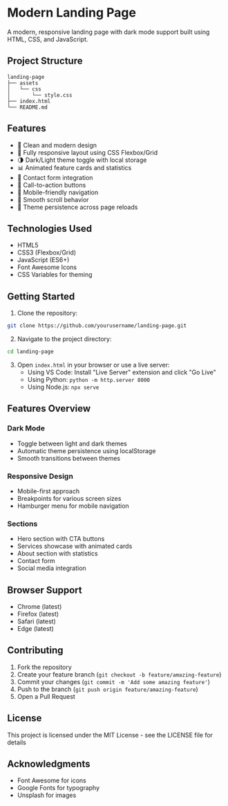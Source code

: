 # Modern Landing Page

A modern, responsive landing page with dark mode support built using HTML, CSS, and JavaScript.

## Project Structure

```
landing-page
├── assets
│   └── css
│       └── style.css
├── index.html
└── README.md
```

## Features

- 🎨 Clean and modern design
- 📱 Fully responsive layout using CSS Flexbox/Grid
- 🌗 Dark/Light theme toggle with local storage
- 📊 Animated feature cards and statistics
- 📝 Contact form integration
- 🎯 Call-to-action buttons
- 📱 Mobile-friendly navigation
- 💫 Smooth scroll behavior
- 🔄 Theme persistence across page reloads

## Technologies Used

- HTML5
- CSS3 (Flexbox/Grid)
- JavaScript (ES6+)
- Font Awesome Icons
- CSS Variables for theming

## Getting Started

1. Clone the repository:
```bash
git clone https://github.com/yourusername/landing-page.git
```

2. Navigate to the project directory:
```bash
cd landing-page
```

3. Open `index.html` in your browser or use a live server:
   - Using VS Code: Install "Live Server" extension and click "Go Live"
   - Using Python: `python -m http.server 8000`
   - Using Node.js: `npx serve`

## Features Overview

### Dark Mode
- Toggle between light and dark themes
- Automatic theme persistence using localStorage
- Smooth transitions between themes

### Responsive Design
- Mobile-first approach
- Breakpoints for various screen sizes
- Hamburger menu for mobile navigation

### Sections
- Hero section with CTA buttons
- Services showcase with animated cards
- About section with statistics
- Contact form
- Social media integration

## Browser Support

- Chrome (latest)
- Firefox (latest)
- Safari (latest)
- Edge (latest)

## Contributing

1. Fork the repository
2. Create your feature branch (`git checkout -b feature/amazing-feature`)
3. Commit your changes (`git commit -m 'Add some amazing feature'`)
4. Push to the branch (`git push origin feature/amazing-feature`)
5. Open a Pull Request

## License

This project is licensed under the MIT License - see the LICENSE file for details

## Acknowledgments

- Font Awesome for icons
- Google Fonts for typography
- Unsplash for images